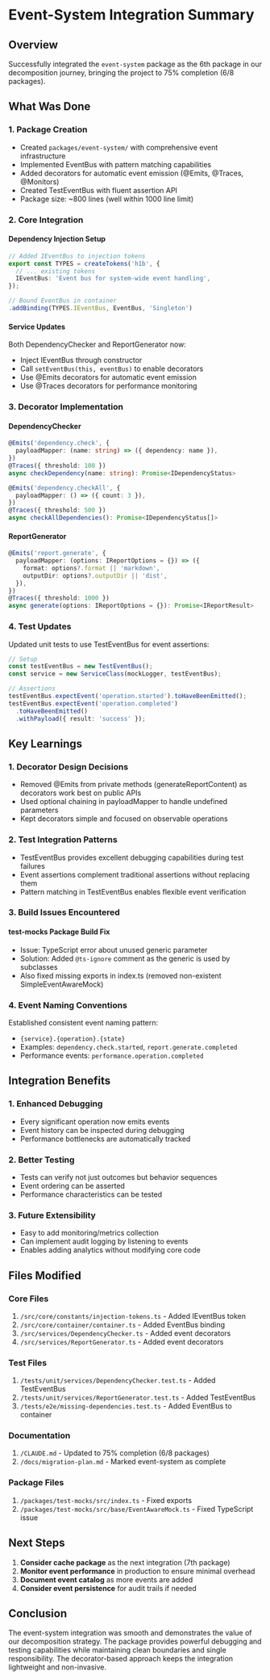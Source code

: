 # Event-System Integration Summary

## Overview

Successfully integrated the `event-system` package as the 6th package in our decomposition journey, bringing the project to 75% completion (6/8 packages).

## What Was Done

### 1. Package Creation
- Created `packages/event-system/` with comprehensive event infrastructure
- Implemented EventBus with pattern matching capabilities
- Added decorators for automatic event emission (@Emits, @Traces, @Monitors)
- Created TestEventBus with fluent assertion API
- Package size: ~800 lines (well within 1000 line limit)

### 2. Core Integration

#### Dependency Injection Setup
```typescript
// Added IEventBus to injection tokens
export const TYPES = createTokens('h1b', {
  // ... existing tokens
  IEventBus: 'Event bus for system-wide event handling',
});

// Bound EventBus in container
.addBinding(TYPES.IEventBus, EventBus, 'Singleton')
```

#### Service Updates
Both DependencyChecker and ReportGenerator now:
- Inject IEventBus through constructor
- Call `setEventBus(this, eventBus)` to enable decorators
- Use @Emits decorators for automatic event emission
- Use @Traces decorators for performance monitoring

### 3. Decorator Implementation

#### DependencyChecker
```typescript
@Emits('dependency.check', { 
  payloadMapper: (name: string) => ({ dependency: name }),
})
@Traces({ threshold: 100 })
async checkDependency(name: string): Promise<IDependencyStatus>

@Emits('dependency.checkAll', {
  payloadMapper: () => ({ count: 3 }),
})
@Traces({ threshold: 500 })
async checkAllDependencies(): Promise<IDependencyStatus[]>
```

#### ReportGenerator
```typescript
@Emits('report.generate', {
  payloadMapper: (options: IReportOptions = {}) => ({
    format: options?.format || 'markdown',
    outputDir: options?.outputDir || 'dist',
  }),
})
@Traces({ threshold: 1000 })
async generate(options: IReportOptions = {}): Promise<IReportResult>
```

### 4. Test Updates

Updated unit tests to use TestEventBus for event assertions:
```typescript
// Setup
const testEventBus = new TestEventBus();
const service = new ServiceClass(mockLogger, testEventBus);

// Assertions
testEventBus.expectEvent('operation.started').toHaveBeenEmitted();
testEventBus.expectEvent('operation.completed')
  .toHaveBeenEmitted()
  .withPayload({ result: 'success' });
```

## Key Learnings

### 1. Decorator Design Decisions
- Removed @Emits from private methods (generateReportContent) as decorators work best on public APIs
- Used optional chaining in payloadMapper to handle undefined parameters
- Kept decorators simple and focused on observable operations

### 2. Test Integration Patterns
- TestEventBus provides excellent debugging capabilities during test failures
- Event assertions complement traditional assertions without replacing them
- Pattern matching in TestEventBus enables flexible event verification

### 3. Build Issues Encountered

#### test-mocks Package Build Fix
- Issue: TypeScript error about unused generic parameter
- Solution: Added `@ts-ignore` comment as the generic is used by subclasses
- Also fixed missing exports in index.ts (removed non-existent SimpleEventAwareMock)

### 4. Event Naming Conventions
Established consistent event naming pattern:
- `{service}.{operation}.{state}`
- Examples: `dependency.check.started`, `report.generate.completed`
- Performance events: `performance.operation.completed`

## Integration Benefits

### 1. Enhanced Debugging
- Every significant operation now emits events
- Event history can be inspected during debugging
- Performance bottlenecks are automatically tracked

### 2. Better Testing
- Tests can verify not just outcomes but behavior sequences
- Event ordering can be asserted
- Performance characteristics can be tested

### 3. Future Extensibility
- Easy to add monitoring/metrics collection
- Can implement audit logging by listening to events
- Enables adding analytics without modifying core code

## Files Modified

### Core Files
1. `/src/core/constants/injection-tokens.ts` - Added IEventBus token
2. `/src/core/container/container.ts` - Added EventBus binding
3. `/src/services/DependencyChecker.ts` - Added event decorators
4. `/src/services/ReportGenerator.ts` - Added event decorators

### Test Files
1. `/tests/unit/services/DependencyChecker.test.ts` - Added TestEventBus
2. `/tests/unit/services/ReportGenerator.test.ts` - Added TestEventBus
3. `/tests/e2e/missing-dependencies.test.ts` - Added EventBus to container

### Documentation
1. `/CLAUDE.md` - Updated to 75% completion (6/8 packages)
2. `/docs/migration-plan.md` - Marked event-system as complete

### Package Files
1. `/packages/test-mocks/src/index.ts` - Fixed exports
2. `/packages/test-mocks/src/base/EventAwareMock.ts` - Fixed TypeScript issue

## Next Steps

1. **Consider cache package** as the next integration (7th package)
2. **Monitor event performance** in production to ensure minimal overhead
3. **Document event catalog** as more events are added
4. **Consider event persistence** for audit trails if needed

## Conclusion

The event-system integration was smooth and demonstrates the value of our decomposition strategy. The package provides powerful debugging and testing capabilities while maintaining clean boundaries and single responsibility. The decorator-based approach keeps the integration lightweight and non-invasive.